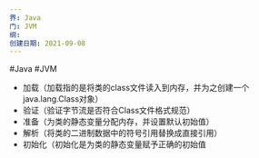 ```yaml
---
界: Java
门: JVM
纲: 
创建日期: 2021-09-08
---
```

#Java #JVM

-   加载（加载指的是将类的class文件读入到内存，并为之创建一个java.lang.Class对象）
-   验证（验证字节流是否符合Class文件格式规范）
-   准备（为类的静态变量分配内存，并设置默认初始值）
-   解析（将类的二进制数据中的符号引用替换成直接引用）
-   初始化（初始化是为类的静态变量赋予正确的初始值